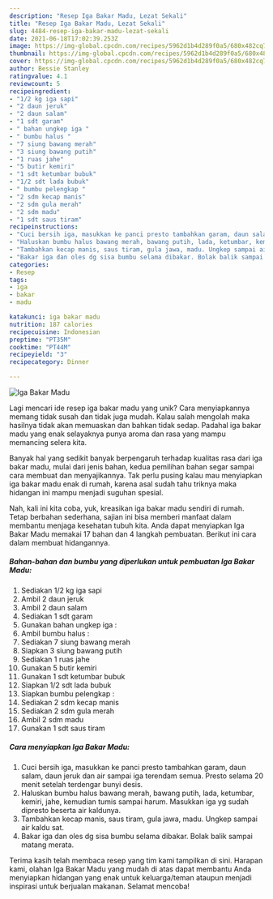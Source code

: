 ```yaml
---
description: "Resep Iga Bakar Madu, Lezat Sekali"
title: "Resep Iga Bakar Madu, Lezat Sekali"
slug: 4484-resep-iga-bakar-madu-lezat-sekali
date: 2021-06-18T17:02:39.253Z
image: https://img-global.cpcdn.com/recipes/5962d1b4d289f0a5/680x482cq70/iga-bakar-madu-foto-resep-utama.jpg
thumbnail: https://img-global.cpcdn.com/recipes/5962d1b4d289f0a5/680x482cq70/iga-bakar-madu-foto-resep-utama.jpg
cover: https://img-global.cpcdn.com/recipes/5962d1b4d289f0a5/680x482cq70/iga-bakar-madu-foto-resep-utama.jpg
author: Bessie Stanley
ratingvalue: 4.1
reviewcount: 5
recipeingredient:
- "1/2 kg iga sapi"
- "2 daun jeruk"
- "2 daun salam"
- "1 sdt garam"
- " bahan ungkep iga "
- " bumbu halus "
- "7 siung bawang merah"
- "3 siung bawang putih"
- "1 ruas jahe"
- "5 butir kemiri"
- "1 sdt ketumbar bubuk"
- "1/2 sdt lada bubuk"
- " bumbu pelengkap "
- "2 sdm kecap manis"
- "2 sdm gula merah"
- "2 sdm madu"
- "1 sdt saus tiram"
recipeinstructions:
- "Cuci bersih iga, masukkan ke panci presto tambahkan garam, daun salam, daun jeruk dan air sampai iga terendam semua. Presto selama 20 menit setelah terdengar bunyi desis."
- "Haluskan bumbu halus bawang merah, bawang putih, lada, ketumbar, kemiri, jahe, kemudian tumis sampai harum. Masukkan iga yg sudah dipresto beserta air kaldunya."
- "Tambahkan kecap manis, saus tiram, gula jawa, madu. Ungkep sampai air kaldu sat."
- "Bakar iga dan oles dg sisa bumbu selama dibakar. Bolak balik sampai matang merata."
categories:
- Resep
tags:
- iga
- bakar
- madu

katakunci: iga bakar madu 
nutrition: 187 calories
recipecuisine: Indonesian
preptime: "PT35M"
cooktime: "PT44M"
recipeyield: "3"
recipecategory: Dinner

---
```



![Iga Bakar Madu](https://img-global.cpcdn.com/recipes/5962d1b4d289f0a5/680x482cq70/iga-bakar-madu-foto-resep-utama.jpg)

Lagi mencari ide resep iga bakar madu yang unik? Cara menyiapkannya memang tidak susah dan tidak juga mudah. Kalau salah mengolah maka hasilnya tidak akan memuaskan dan bahkan tidak sedap. Padahal iga bakar madu yang enak selayaknya punya aroma dan rasa yang mampu memancing selera kita.



Banyak hal yang sedikit banyak berpengaruh terhadap kualitas rasa dari iga bakar madu, mulai dari jenis bahan, kedua pemilihan bahan segar sampai cara membuat dan menyajikannya. Tak perlu pusing kalau mau menyiapkan iga bakar madu enak di rumah, karena asal sudah tahu triknya maka hidangan ini mampu menjadi suguhan spesial.


Nah, kali ini kita coba, yuk, kreasikan iga bakar madu sendiri di rumah. Tetap berbahan sederhana, sajian ini bisa memberi manfaat dalam membantu menjaga kesehatan tubuh kita. Anda dapat menyiapkan Iga Bakar Madu memakai 17 bahan dan 4 langkah pembuatan. Berikut ini cara dalam membuat hidangannya.

<!--inarticleads1-->

##### Bahan-bahan dan bumbu yang diperlukan untuk pembuatan Iga Bakar Madu:

1. Sediakan 1/2 kg iga sapi
1. Ambil 2 daun jeruk
1. Ambil 2 daun salam
1. Sediakan 1 sdt garam
1. Gunakan  bahan ungkep iga :
1. Ambil  bumbu halus :
1. Sediakan 7 siung bawang merah
1. Siapkan 3 siung bawang putih
1. Sediakan 1 ruas jahe
1. Gunakan 5 butir kemiri
1. Gunakan 1 sdt ketumbar bubuk
1. Siapkan 1/2 sdt lada bubuk
1. Siapkan  bumbu pelengkap :
1. Sediakan 2 sdm kecap manis
1. Sediakan 2 sdm gula merah
1. Ambil 2 sdm madu
1. Gunakan 1 sdt saus tiram




<!--inarticleads2-->

##### Cara menyiapkan Iga Bakar Madu:

1. Cuci bersih iga, masukkan ke panci presto tambahkan garam, daun salam, daun jeruk dan air sampai iga terendam semua. Presto selama 20 menit setelah terdengar bunyi desis.
1. Haluskan bumbu halus bawang merah, bawang putih, lada, ketumbar, kemiri, jahe, kemudian tumis sampai harum. Masukkan iga yg sudah dipresto beserta air kaldunya.
1. Tambahkan kecap manis, saus tiram, gula jawa, madu. Ungkep sampai air kaldu sat.
1. Bakar iga dan oles dg sisa bumbu selama dibakar. Bolak balik sampai matang merata.




Terima kasih telah membaca resep yang tim kami tampilkan di sini. Harapan kami, olahan Iga Bakar Madu yang mudah di atas dapat membantu Anda menyiapkan hidangan yang enak untuk keluarga/teman ataupun menjadi inspirasi untuk berjualan makanan. Selamat mencoba!
